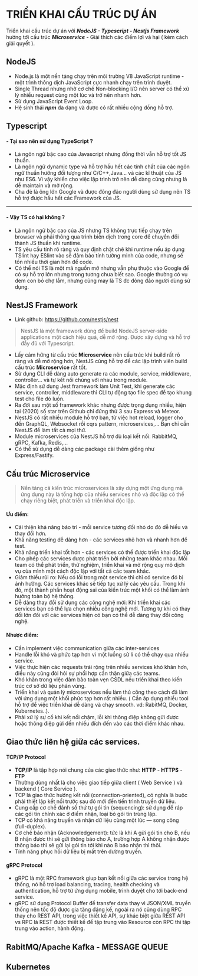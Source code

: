 # TRIỂN KHAI CẤU TRÚC DỰ ÁN

Triển khai cấu trúc dự án với ***NodeJS - Typescript - Nestjs Framework*** hướng tới cấu trúc ***Microservice*** - Giải thích các điểm lợi và hại ( kèm cách giải quyết ).


## NodeJS

- Node.js là một nền tảng chạy trên môi trường V8 JavaScript runtime - một trình thông dịch JavaScript cực nhanh chạy trên trình duyệt.
- Single Thread nhưng nhờ cơ chế Non-blocking I/O nên server có thể xử lý nhiều request cùng một lúc và trở nên nhanh hơn.
- Sử dụng JavaScript Event Loop.
- Hệ sinh thái ***npm*** đa dạng và được có rất nhiều cộng đồng hỗ trợ.

## Typescript
####  - Tại sao nên sử dụng TypeScript ?

- Là ngôn ngữ bậc cao của Javascript nhưng đồng thời vẫn hỗ trợ tốt JS thuần.
- Là ngôn ngữ dynamic type và hỗ trợ hầu hết các tính chất của các ngôn ngữ thuần hướng đối tượng như C/C++,Java... và các kĩ thuật của JS như ES6. Vì vậy khiến cho việc lập trình trở nên dễ dàng cũng nhưng là dễ maintain và mở rộng.
- Cha đẻ là ông lớn Google và được đông đảo người dùng sử dụng nên TS hỗ trợ được hầu hết các Framework của JS.
***
####  - Vậy TS có hại không ?

- Là ngôn ngữ bậc cao của JS nhưng TS không trực tiếp chạy trên browser và phải thông qua trình biên dịch trong core để chuyển đổi thành JS thuần khi runtime.
- TS yêu cầu tính rõ ràng và quy định chặt chẽ khi runtime nếu áp dụng TSlint hay ESlint vào sẽ đảm bảo tính tường minh của code, nhưng sẽ tốn nhiều thời gian hơn để code.
- Có thể nói TS là một mã nguồn mở nhưng vẫn phụ thuộc vào Google để có sự hỗ trợ lớn nhưng trong tương chưa biết sao. Google thường có vụ đem con bỏ chợ lắm, nhưng cũng may là TS đc đông đảo người dùng sử dụng.

## NestJS Framework

- Link github: https://github.com/nestjs/nest
> NestJS là một framework dùng để build NodeJS server-side applications một cách hiệu quả, dễ mở rộng. Được xây dựng và hỗ trợ đầy đủ với Typescript.
- Lấy cảm hứng từ cấu trúc **Microservice** nên cấu trúc khi build rất rõ ràng và dễ mở rộng hơn, NestJS cũng hỗ trợ để các lập trình viên build cấu trúc **Microservice** rất tốt.
-  Sử dụng CLI dễ dàng auto generate ra các module, service, middleware, controller... và tự kết nối chúng với nhau trong module.
- Mặc định sử dụng Jest framework làm Unit Test, khi generate các service, controller, middleware thì CLI tự động tạo file spec để tạo khung test cho file đó luôn.
- Ra đời sau một số framework khác nhưng được trọng dụng nhiều, hiện tại (2020) số star trên Github chỉ đứng thứ 3 sau Express và Meteor.
- NestJS có rất nhiều module hỗ trợ bạn, từ việc hot reload, logger cho đến GraphQL, Websocket rồi cqrs pattern, microservices,... Bạn chỉ cần NestJS để làm tất cả mọi thứ.
- Module microservices của NestJS hỗ trợ đủ loại kết nối: RabbitMQ, gRPC, Kafka, Redis,...
- Có thể sử dụng dễ dàng các package cài thêm giống như Express/Fastify.

## Cấu trúc Microservice

> Nền tảng cả kiến trúc microservices là xây dựng một ứng dụng mà ứng dụng này là tổng hợp của nhiều services nhỏ và độc lập có thể chạy riêng biệt, phát triển và triển khai độc lập.

#### Ưu điểm:

-   Cải thiện khả năng bảo trì - mỗi service tương đối nhỏ do đó dễ hiểu và thay đổi hơn.
-   Khả năng testing dễ dàng hơn - các services nhỏ hơn và nhanh hơn để test.
-   Khả năng triển khai tốt hơn - các services có thể được triển khai độc lập
-   Cho phép các services được phát triển bởi những team khác nhau. Mỗi team có thể phát triển, thử nghiệm, triển khai và mở rộng quy mô dịch vụ của mình một cách độc lập với tất cả các team khác.
-  Giảm thiểu rủi ro: Nếu có lỗi trong một service thì chỉ có service đó bị ảnh hưởng. Các services khác sẽ tiếp tục xử lý các yêu cầu. Trong khi đó, một thành phần hoạt động sai của kiến trúc một khối có thể làm ảnh hưởng toàn bộ hệ thống.
-  Dễ dàng thay đổi sử dụng các công nghệ mới: Khi triển khai các services bạn có thể lựa chọn nhiều công nghệ mới. Tương tự khi có thay đổi lớn đối với các services hiện có bạn có thể dễ dàng thay đổi công nghệ.

#### Nhược điểm:

-   Cần implement việc communication giữa các inter-services
-  Handle lỗi khó và phức tạp hơn vì một luồng sử lí có thể chạy qua nhiều service.
-  Việc thực hiện các requests trải rộng trên nhiều services khó khăn hơn, điều này cũng đòi hỏi sự phối hợp cẩn thận giữa các teams.
-   Khó khăn trong việc đảm bảo toàn vẹn CSDL nếu triển khai theo kiến trúc cơ sở dữ liệu phân vùng.
- Triển khai và quản lý microservices nếu làm thủ công theo cách đã làm với ứng dụng một khối phức tạp hơn rất nhiều. ( Cần áp dụng nhiều tool hỗ trợ để việc triển khai dễ dàng và chạy smooth. vd: RabitMQ, Docker, Kubernetes..).
-  Phải xử lý sự cố khi kết nối chậm, lỗi khi thông điệp không gửi được hoặc thông điệp gửi đến nhiều đích đến vào các thời điểm khác nhau.

## Giao thức liên hệ giữa các services.

#### TCP/IP Protocol

- **TCP/IP** là tập hợp nói chung của các giao thức như: **HTTP** - **HTTPS** - **FTP**
-  Thường dùng nhất là cho việc giao tiếp giữa client ( Web Service ) và backend ( Core Service ).
 -  TCP là giao thức hướng kết nối (connection-oriented), có nghĩa là buộc phải thiết lập kết nối trước sau đó mới đến tiến trình truyền dữ liệu.
 -   Cung cấp cơ chế đánh số thứ tự gói tin (sequencing): sử dụng để ráp các gói tin chính xác ở điểm nhận, loại bỏ gói tin trùng lặp.
 -  TCP có khả năng truyền và nhận dữ liệu cùng một lúc — song công (full-duplex).
 -   Cơ chế báo nhận (Acknowledgement): tức là khi A gửi gói tin cho B, nếu B nhận được thì sẽ gửi thông báo cho A, trường hợp A không nhận được thông báo thì sẽ gửi lại gói tin tới khi nào B báo nhận thì thôi.
 -   Tính năng phục hồi dữ liệu bị mất trên đường truyền.
 
 #### gRPC Protocol
 - gRPC là một RPC framework gíup bạn kết nối giữa các service trong hệ thống, nó hỗ trợ load balancing, tracing, health checking và authentication, hỗ trợ từ ứng dụng mobile, trình duyệt cho tới back-end service.
 - gRPC sử dụng Protocol Buffer để transfer data thay vì JSON/XML truyền thống nên tốc độ được gia tăng đáng kế, ngoài ra nó cũng dùng RPC thay cho REST API, trong việc thiết kế API, sự khác biệt giữa REST API vs RPC là REST được thiết kế để tập trung vào Resource còn RPC thì tập trung vào action, hành động.
 
## RabitMQ/Apache Kafka - MESSAGE QUEUE

## Kubernetes
